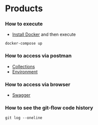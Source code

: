 # Products

### How to execute

* [Install Docker](https://docs.docker.com/desktop/) and then execute

```
docker-compose up
```

### How to access via postman
* [Collections](docs/Products.postman_collection.json)
* [Environment](docs/Products.postman_environment.json)

### How to access via browser
* [Swagger](http://localhost:8080/api/swagger-ui.html)

### How to see the git-flow code history

```
git log --oneline
```